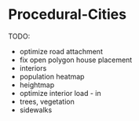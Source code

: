 # Procedural-Cities
TODO:
* optimize road attachment
* fix open polygon house placement
* interiors
* population heatmap
* heightmap
* optimize interior load - in
* trees, vegetation
* sidewalks

